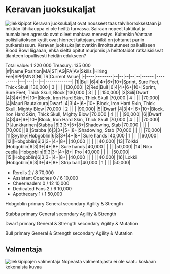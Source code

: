 # Keravan juoksukaljat
![liekkipipot](/siteTexts/blogEntries/1/image.png)
Keravan juoksukaljat ovat nousseet taas talvihorroksestaan ja mikään lähikauppa ei ole heiltä turvassa. Sairaan nopeet taktiikat ja humalainen agressio ovat olleet mahtava menestys. Kuitenkin Vantaan poliisilaitoksen kytät ovat hioneet taitojaan, mikä on johtanut pariin putkareissuun. Keravan juoksukaljat ovatkin ilmoittautuneet paikalliseen Blood Bowl liigaaan, ehkä sieltä opitut murjomis ja heittotaidot ratkaisisisvat tilanteen lopullisesti heidän edukseen?

Total value: 1 220 000  Treasury: 135 000
|#|Name|Position|MA|ST|AG|PA|AV|Skills                                                                                  |Hiring Fee|SPP|MNG|NI|TR|Current Value|
|-|----|--------|--|--|--|--|--|------                                                                                  |----------|---|---|--|--|-------------|
|1||Bull     |6|4|4+|6+|10+|Sprint, Sure Feet, Thick Skull                                                              |130,000   | 3 |   |  |  |130,000|
|2|Red|Bull     |6|4|4+|6+|10+|Sprint, Sure Feet, Thick Skull, Block                                                    |130,000   | 3 |   |  |  |150,000|
|3|Siili|Dwarf    |4|3|4+|6+|10+|Block, Iron Hard Skin, Thick Skull                                                     |70,000    | 4 |   |  |  |70,000|
|4|Mauri Rautakoura|Dwarf    |4|3|4+|6+|10+|Block, Iron Hard Skin, Thick Skull, Mighty Blow                             |70,000    | 2 |   |  |  |90,000|
|5||Dwarf    |4|3|4+|6+|10+|Block, Iron Hard Skin, Thick Skull, Mighty Blow                                             |70,000    | 4 |   |  |  |90,000|
|6||Dwarf    |4|3|4+|6+|10+|Block, Iron Hard Skin, Thick Skull                                                          |70,000    | 4 |   |  |  |70,000|
|7|Junkkarinen|Stabba   |6|3|3+|5+|8+|Shadowing, Stab                                                                   |70,000    |   |   |  |  |70,000|
|8||Stabba   |6|3|3+|5+|8+|Shadowing, Stab                                                                              |70,000    |   |   |  |  |70,000|
|11|Syyhky|Hobgoblin|6|3|3+|4+|8+| Sure hands                                                                           |40,000    | 1 |   |  |  |60,000|
|12||Hobgoblin|6|3|3+|4+|8+|                                                                                            |40,000    |   |   |  |  |40,000|
|13| Tölkki |Hobgoblin|6|3|3+|4+|8+| Sure hands                                                                         |40,000    |   |   |  |  |50,000|
|14| Niko ceellä |Hobgoblin|6|3|3+|4+|8+| Pro                                                                           |40,000    |   |   |  |  |50,000|
|15||Hobgoblin|6|3|3+|4+|8+|                                                                                            |40,000    |   |   |  |  |40,000|
|16| Lokki |Hobgoblin|6|3|3+|4+|8+| Strip ball                                                                          |40,000    | 1 |   |  |  |50,000|

- Rerolls 	2 / 8 	70,000 	
- Assistant Coaches 	0 / 6 	10,000 	
- Cheerleaders 	0 / 12 	10,000 	
- Dedicated Fans 	2 / 6 	10,000 	
- Apothecary 	1 / 1 	50,000 	


Hobgoblin primary General secondary Agility & Strength

Stabba primary General secondary Agility & Strength

Dwarf primary General & Strength secondary Agility & Mutation

Bull primary General & Strength secondary Agility & Mutation

## Valmentaja 
![liekkipipojen valmentaja](/siteTexts/blogEntries/1/image-1.png)
Nopeasta valmentajasta ei ole saatu koskaan kokonaista kuvaa
